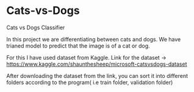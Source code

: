 # Cats-vs-Dogs
Cats vs Dogs Classifier

In this project we are differentiating between cats and dogs.
We have trianed model to predict that the image is of a cat or dog.

For this I have used dataset from Kaggle.
Link for the dataset -> https://www.kaggle.com/shaunthesheep/microsoft-catsvsdogs-dataset

After downloading the dataset from the link, you can sort it into different folders according to the program( i.e train folder, validation folder)

